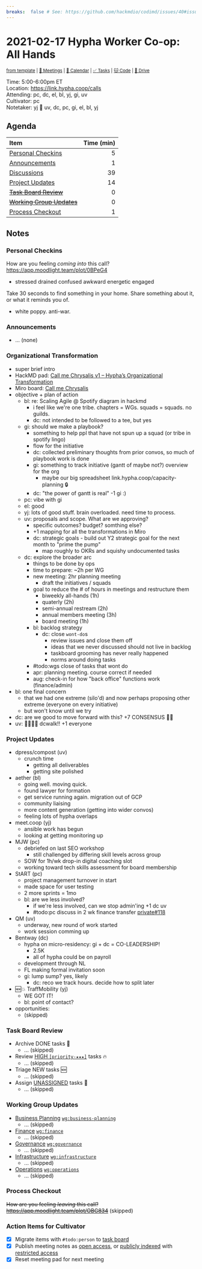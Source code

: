 ```yaml
---
breaks:  false # See: https://github.com/hackmdio/codimd/issues/40#issuecomment-172927690
---
```

# 2021-02-17 Hypha Worker Co-op: All Hands

<sup>[from template][template] | [:notebook: Meetings][meetings] | [:date: Calendar][calendar] | [:white_check_mark: Tasks][tasks] | [:cat: Code][gh] | [:open_file_folder: Drive][drive]</sup>

Time:       5:00-6:00pm ET  
Location:   https://link.hypha.coop/calls  
Attending:  pc, dc, el, bl, yj, gi, uv  
Cultivator: pc  
Notetaker:  yj :raising_hand: uv, dc, pc, gi, el, bl, yj

## Agenda

| Item                                            | Time (min) |
|:------------------------------------------------|-----------:|
| [Personal Checkins](#Personal-Checkins)         |          5 |
| [Announcements](#Announcements)                 |          1 |
| [Discussions](#Discussions)                     |         39 |
| [Project Updates](#Project-Updates)             |         14 |
| [~~Task Board Review~~](#Task-Board-Review)     |          0 |
| [~~Working Group Updates~~](#Working-Group-Updates) |      0 |
| [Process Checkout](#Process-Checkout)           |          1 |

## Notes

### Personal Checkins

How are you feeling *coming into* this call? https://app.moodlight.team/plot/0BPeG4
- stressed drained confused awkward energetic engaged

Take 30 seconds to find something in your home. Share something about it, or what it reminds you of.
- white poppy. anti-war.

### Announcements

- ... (none)

### Organizational Transformation

- super brief intro
- HackMD pad: [Call me Chrysalis v1 – Hypha’s Organizational Transformation](https://hackmd.io/@nquvNMOoReS4kVFKjbEWLg/rJ7KKdglO)
- Miro board: [Call me Chrysalis](https://miro.com/app/board/o9J_lVt9EFQ=/)
- objective + plan of action
    - bl: re: Scaling Agile @ Spotify diagram in hackmd
        - i feel like we're one tribe. chapters = WGs. squads = squads. no guilds.
        - dc: not intended to be followed to a tee, but yes
    - gi: should we make a playbook?
        - something to help ppl that have not spun up a squad (or tribe in spotify lingo)
        - flow for the initiative
        - dc: collected preliminary thoughts from prior convos, so much of playbook work is done
        - gi: something to track initiative (gantt of maybe not?) overview for the org
            - maybe our big spreadsheet link.hypha.coop/capacity-planning :lock:
        - dc: "the power of gantt is real" -1 gi :)
    - pc: vibe with gi
    - el: good
    - yj: lots of good stuff. brain overloaded. need time to process.
    - uv: proposals and scope. What are we approving?
        - specific outcomes? budget? somthing else?
        - +1 mapping for all the transformations in Miro
        - dc: strategic goals - build out Y2 strategic goal for the next month to "prime the pump"
            - map roughly to OKRs and squishy undocumented tasks
    - dc: explore the broader arc
        - things to be done by ops
        - time to prepare: ~2h per WG
        - new meeting: 2hr planning meeting
            - draft the initiatives / squads
        - goal to reduce the # of hours in meetings and restructure them 
            - biweekly all-hands (1h)
            - quaterly (2h)
            - semi-annual restream (2h)
            - annual members meeting (3h)
            - board meeting (1h)
        - bl: backlog strategy
            - dc: close `wont-do`s
                - review issues and close them off
                - ideas that we never discussed should not live in backlog
                - taskboard grooming has never really happened
                - norms around doing tasks
        - #todo:wgs close of tasks that wont do
        - apr: planning meeting. course correct if needed
        - aug: check-in for how "back office" functions work (finance/admin)
- bl: one final concern
    - that we had one extreme (silo'd) and now perhaps proposing other extreme (everyone on every initiative)
    - but won't know until we try
- dc: are we good to move forward with this? +7 CONSENSUS :rocket::sun_with_face:
- uv: :tada::tada::tada::raised_hands: dcwalk!! +1 everyone

### Project Updates

- dpress/compost (uv)
    - crunch time
        - getting all deliverables
        - getting site polished
- aether (bl)
    - going well. moving quick.
    - found lawyer for formation
    - get service running again. migration out of GCP
    - community liaising
    - more content generation (getting into wider convos)
    - feeling lots of hypha overlaps
- meet.coop (yj)
    - ansible work has begun
    - looking at getting monitoring up
- MJW (pc)
    - debriefed on last SEO workshop
      - still challenged by differing skill levels across group
    - SOW for 1h/wk drop-in digital coaching slot
    - working toward tech skills assessment for board membership
- StART (pc)
    - project management turnover in start
    - made space for user testing
    - 2 more sprints = 1mo
    - bl: are we less involved?
        - if we're less involved, can we stop admin'ing +1 dc uv
        - #todo:pc discuss in 2 wk finance transfer [private#118](https://github.com/hyphacoop/organizing-private/issues/118)
- QM (uv)
    - underway, new round of work started
    - work session comming up
- Bentway (dc)
    - hypha on micro-residency: gi + dc = CO-LEADERSHIP!
        - 2.5K
        - all of hypha could be on payroll
    - development through NL
    - FL making formal invitation soon
    - gi: lump sump? yes, likely
        - dc: reco we track hours. decide how to split later
- :new::boom: TraffMobility (yj)
    - WE GOT IT!
    - bl: point of contact?
- opportunities:
    - (skipped)

### Task Board Review

- Archive DONE tasks :tada:
	- ... (skipped)
- Review [HIGH `[priority-★★★]`][l-pri-hi] tasks :fire:
	- ... (skipped)
- Triage NEW tasks :new:
	- ... (skipped)
- Assign [UNASSIGNED][l-none] tasks :briefcase:
	- ... (skipped)

### Working Group Updates

- [Business Planning][biz-wg] [`wg:business-planning`][l-biz]
    - ... (skipped)
- [Finance][fin-wg] [`wg:finance`][l-fin]
    - ... (skipped)
- [Governance][gov-wg] [`wg:governance`][l-gov]
    - ... (skipped)
- [Infrastructure][inf-wg] [`wg:infrastructure`][l-inf]
    - ... (skipped)
- [Operations][ops-wg] [`wg:operations`][l-ops]
    - ... (skipped)

### Process Checkout

~~How are you feeling *leaving* this call?~~  
~~https://app.moodlight.team/plot/OBG834~~ (skipped)

### Action Items for Cultivator

- [x] Migrate items with `#todo:person` to [task board][tasks]
- [x] Publish meeting notes as [open access][public], or [publicly indexed][index] with [restricted access][private]
- [x] Reset meeting pad for next meeting

<!-- Links: Important -->
[template]: https://link.hypha.coop/template
[meetings]: https://link.hypha.coop/meetings
[calendar]: https://link.hypha.coop/calendar
[tasks]:    https://link.hypha.coop/tasks
[gh]:       https://link.hypha.coop/gh
[drive]:    https://link.hypha.coop/drive

<!-- Links: Labels -->
[l-pri-hi]: https://github.com/orgs/hyphacoop/projects/2?card_filter_query=label:[priority-★★★]
[l-pri-md]: https://github.com/orgs/hyphacoop/projects/2?card_filter_query=label:[priority-★★☆]
[l-pri-lo]: https://github.com/orgs/hyphacoop/projects/2?card_filter_query=label:[priority-★☆☆]
[l-pri-none]: https://github.com/orgs/hyphacoop/projects/2?card_filter_query=-label:[priority-★☆☆]+-label:[priority-★★☆]+-label:[priority-★★★]
[l-biz]: https://github.com/orgs/hyphacoop/projects/2?card_filter_query=label:"wg:business-planning"
[l-fin]: https://github.com/orgs/hyphacoop/projects/2?card_filter_query=label:"wg:finance"
[l-gov]: https://github.com/orgs/hyphacoop/projects/2?card_filter_query=label:"wg:governance
[l-inf]: https://github.com/orgs/hyphacoop/projects/2?card_filter_query=label:"wg:infrastructure"
[l-ops]: https://github.com/orgs/hyphacoop/projects/2?card_filter_query=label:"wg:operations"
[l-none]: https://github.com/orgs/hyphacoop/projects/2?card_filter_query=-label:wg:operations+-label:wg:infrastructure+-label:wg:finance+-label:wg:governance+-label:wg:business-planning

<!-- Links: Working Groups -->
[biz-wg]: https://link.hypha.coop/biz-wg
[fin-wg]: https://link.hypha.coop/fin-wg
[gov-wg]: https://link.hypha.coop/gov-wg
[inf-wg]: https://link.hypha.coop/inf-wg
[ops-wg]: https://link.hypha.coop/ops-wg

<!-- Links: Archive -->
[public]:   https://github.com/hyphacoop/organizing/new/master?filename=_posts/meeting-notes/2021-MM-DD-all-hands.md
[index]:    https://github.com/hyphacoop/organizing/new/master?filename=_posts/private/meeting-notes/2021-MM-DD-all-hands.md&value=Empty%20file%20for%20public%20indexing%20of%20access-restricted%20file.
[private]:  https://github.com/hyphacoop/organizing-private/new/master?filename=meeting-notes/2021-MM-DD-all-hands.md
